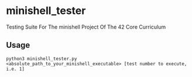 # minishell_tester
Testing Suite For The minishell Project Of The 42 Core Curriculum

## Usage
```python3 minishell_tester.py <absolute_path_to_your_minishell_executable> [test number to execute, i.e. 1]```
